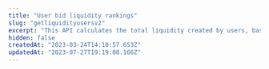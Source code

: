 ```yaml
---
title: "User bid liquidity rankings"
slug: "getliquidityusersv2"
excerpt: "This API calculates the total liquidity created by users, based on the number of tokens they are top bidder for."
hidden: false
createdAt: "2023-03-24T14:10:57.653Z"
updatedAt: "2023-07-27T19:19:08.166Z"
---
```


